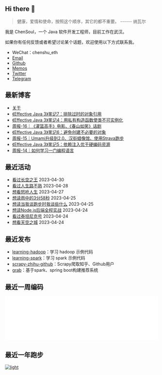 ## Hi there 👋

> 健康，爱情和使命，按照这个顺序，其它的都不重要。 ------ 纳瓦尔

我是 ChenSoul，一个 Java 软件开发工程师，目前工作在武汉。

如果你有任何反馈或者希望讨论某个话题，欢迎使用以下方式联系我。
- WeChat：chenshu_eth
- [Email](mailto:chensoul.eth@gmail.com)
- [Github](https://github.com/chensoul)
- [Memos](https://memos.chensoul.com)
- [Twitter](https://twitter.com/chensoul_eth)
- [Telegram](https://t.me/chensoul_share)

## 最新博客

<!-- blog starts -->
- [关于](https://blog.chensoul.com/about/)
- [《Effective Java 3》笔记7：排除过时的对象引用](https://blog.chensoul.com/posts/2023/05/05/eliminate-obsolete-object-references/)
- [《Effective Java 3》笔记4：用私有构造函数使类不可实例化](https://blog.chensoul.com/posts/2023/05/05/enforce-noninstantiability-with-a-private-constructor/)
- [周报-16｜《灌篮高手》电影、《春山如笑》话剧](https://blog.chensoul.com/posts/2023/04/25/weekly_review_16/)
- [《Effective Java 3》笔记6：避免创建不必要的对象](https://blog.chensoul.com/posts/2023/04/24/avoid-creating-unnecessary-objects/)
- [周报-15｜Umami升级到2.0、汉街蜡像馆、使用Strava跑步](https://blog.chensoul.com/posts/2023/04/18/weekly_review_15/)
- [《Effective Java 3》笔记5：依赖注入优于硬编码资源](https://blog.chensoul.com/posts/2023/04/17/prefer-dependency-injection-to-hardwiring-resources/)
- [周报-14｜如何学习一门编程语言](https://blog.chensoul.com/posts/2023/04/13/weekly_review_14/)
<!-- blog ends -->

## 最近活动

<!-- douban starts -->
- [看过长空之王](http://movie.douban.com/subject/35209731/) 2023-04-30
- [看过人生路不熟](http://movie.douban.com/subject/35653205/) 2023-04-28
- [想看怒呛人生](http://movie.douban.com/subject/35413042/) 2023-04-27
- [想读雨中的3分58秒](https://book.douban.com/subject/7916024/) 2023-04-25
- [想读当我谈跑步时我谈些什么](https://book.douban.com/subject/3369600/) 2023-04-25
- [想读Node.js后端全程实战](https://book.douban.com/subject/36374893/) 2023-04-24
- [看过泰坦尼克号](http://movie.douban.com/subject/1292722/) 2023-04-24
- [想看天空之城](http://movie.douban.com/subject/1291583/) 2023-04-24
<!-- douban ends -->


## 最近发布

<!-- recent_releases starts -->
- [learning-hadoop](https://github.com/chensoul/learning-hadoop/releases/tag/v0.0.1)：学习 hadoop 示例代码
- [learning-spark](https://github.com/chensoul/learning-spark/releases/tag/v0.0.1)：学习 spark 示例代码
- [scrapy-zhihu-github](https://github.com/chensoul/scrapy-zhihu-github/releases/tag/v0.0.1)：Scrapy爬取知乎、Github用户
- [grab](https://github.com/chensoul/grab/releases/tag/v0.0.1)：基于spark、spring boot构建推荐系统
<!-- recent_releases ends -->


## 最近一周编码

![light](https://raw.githubusercontent.com/chensoul/chensoul/main/images/wakatime_weekly_language_stats.svg#gh-light-mode-only)

## 最近一年跑步

[![light](https://raw.githubusercontent.com/chensoul/running_page/master/assets/github_2023.svg#gh-light-mode-only)](https://run.chensoul.com)
